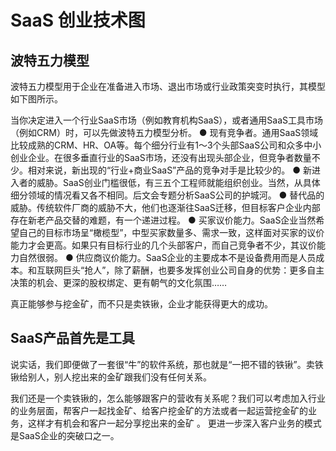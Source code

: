# SaaS 创业技术图
## 波特五力模型
波特五力模型用于企业在准备进入市场、退出市场或行业政策突变时执行，其模型如下图所示。

当你决定进入一个行业SaaS市场（例如教育机构SaaS），或者通用SaaS工具市场（例如CRM）时，可以先做波特五力模型分析。
● 现有竞争者。通用SaaS领域比较成熟的CRM、HR、OA等。每个细分行业有1～3个头部SaaS公司和众多中小创业企业。在很多垂直行业的SaaS市场，还没有出现头部企业，但竞争者数量不少。相对来说，新出现的“行业+商业SaaS”产品的竞争对手是比较少的。
● 新进入者的威胁。SaaS创业门槛很低，有三五个工程师就能组织创业。当然，从具体细分领域的情况看又各不相同。后文会专题分析SaaS公司的护城河。
● 替代品的威胁。传统软件厂商的威胁不大，他们也逐渐往SaaS迁移，但目标客户企业内部存在新老产品交替的难题，有一个递进过程。
● 买家议价能力。SaaS企业当然希望自己的目标市场呈“橄榄型”，中型买家数量多、需求一致，这样面对买家的议价能力才会更高。如果只有目标行业的几个头部客户，而自己竞争者不少，其议价能力自然很弱。
● 供应商议价能力。SaaS企业的主要成本不是设备费用而是人员成本。和互联网巨头“抢人”，除了薪酬，也要多发挥创业公司自身的优势：更多自主决策的机会、更深的股权绑定、更有朝气的文化氛围……

真正能够参与挖金矿，而不只是卖铁锹，企业才能获得更大的成功。

## SaaS产品首先是工具
说实话，我们即便做了一套很“牛”的软件系统，那也就是“一把不错的铁锹”。卖铁锹给别人，别人挖出来的金矿跟我们没有任何关系。

我们还是一个卖铁锹的，怎么能够跟客户的营收有关系呢？我们可以考虑加入行业的业务层面，帮客户一起找金矿、给客户挖金矿的方法或者一起运营挖金矿的业务，这样才有机会和客户一起分享挖出来的金矿
。
更进一步深入客户业务的模式是SaaS企业的突破口之一。
